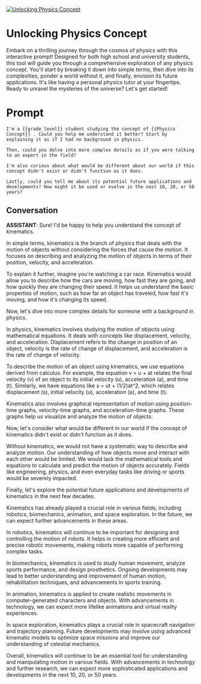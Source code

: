 
[![Unlocking Physics Concept](https://flow-user-images.s3.us-west-1.amazonaws.com/prompt/uNRt0actbzP9YWkwGNozl/1690456143046)]()
# Unlocking Physics Concept 
Embark on a thrilling journey through the cosmos of physics with this interactive prompt! Designed for both high school and university students, this tool will guide you through a comprehensive exploration of any physics concept. You'll start by breaking it down into simple terms, then dive into its complexities, ponder a world without it, and finally, envision its future applications. It's like having a personal physics tutor at your fingertips. Ready to unravel the mysteries of the universe? Let's get started!

# Prompt

```
I'm a {{grade_level}} student studying the concept of {{Physics Concept}} . Could you help me understand it better? Start by explaining it as if I had no background in physics.

Then, could you delve into more complex details as if you were talking to an expert in the field?

I'm also curious about what would be different about our world if this concept didn't exist or didn't function as it does.

Lastly, could you tell me about its potential future applications and developments? How might it be used or evolve in the next 10, 20, or 50 years?  
```

## Conversation

**ASSISTANT**: Sure! I'd be happy to help you understand the concept of kinematics. 



In simple terms, kinematics is the branch of physics that deals with the motion of objects without considering the forces that cause the motion. It focuses on describing and analyzing the motion of objects in terms of their position, velocity, and acceleration.



To explain it further, imagine you're watching a car race. Kinematics would allow you to describe how the cars are moving, how fast they are going, and how quickly they are changing their speed. It helps us understand the basic properties of motion, such as how far an object has traveled, how fast it's moving, and how it's changing its speed.



Now, let's dive into more complex details for someone with a background in physics.



In physics, kinematics involves studying the motion of objects using mathematical equations. It deals with concepts like displacement, velocity, and acceleration. Displacement refers to the change in position of an object, velocity is the rate of change of displacement, and acceleration is the rate of change of velocity.



To describe the motion of an object using kinematics, we use equations derived from calculus. For example, the equation v = u + at relates the final velocity (v) of an object to its initial velocity (u), acceleration (a), and time (t). Similarly, we have equations like s = ut + (1/2)at^2, which relates displacement (s), initial velocity (u), acceleration (a), and time (t).



Kinematics also involves graphical representation of motion using position-time graphs, velocity-time graphs, and acceleration-time graphs. These graphs help us visualize and analyze the motion of objects.



Now, let's consider what would be different in our world if the concept of kinematics didn't exist or didn't function as it does.



Without kinematics, we would not have a systematic way to describe and analyze motion. Our understanding of how objects move and interact with each other would be limited. We would lack the mathematical tools and equations to calculate and predict the motion of objects accurately. Fields like engineering, physics, and even everyday tasks like driving or sports would be severely impacted.



Finally, let's explore the potential future applications and developments of kinematics in the next few decades.



Kinematics has already played a crucial role in various fields, including robotics, biomechanics, animation, and space exploration. In the future, we can expect further advancements in these areas.



In robotics, kinematics will continue to be important for designing and controlling the motion of robots. It helps in creating more efficient and precise robotic movements, making robots more capable of performing complex tasks.



In biomechanics, kinematics is used to study human movement, analyze sports performance, and design prosthetics. Ongoing developments may lead to better understanding and improvement of human motion, rehabilitation techniques, and advancements in sports training.



In animation, kinematics is applied to create realistic movements in computer-generated characters and objects. With advancements in technology, we can expect more lifelike animations and virtual reality experiences.



In space exploration, kinematics plays a crucial role in spacecraft navigation and trajectory planning. Future developments may involve using advanced kinematic models to optimize space missions and improve our understanding of celestial mechanics.



Overall, kinematics will continue to be an essential tool for understanding and manipulating motion in various fields. With advancements in technology and further research, we can expect more sophisticated applications and developments in the next 10, 20, or 50 years.


